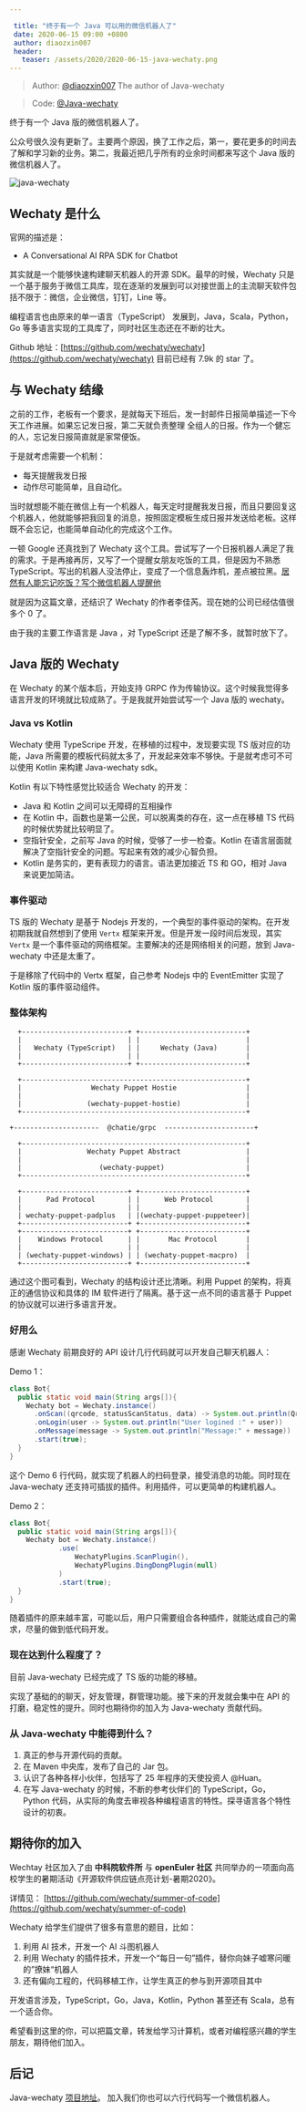 ```yaml
---

 title: "终于有一个 Java 可以用的微信机器人了"
 date: 2020-06-15 09:00 +0800
 author: diaozxin007
 header:
   teaser: /assets/2020/2020-06-15-java-wechaty.png
---
```


<!-- markdownlint-disable -->

> Author: [@diaozxin007](https://github.com/diaozxin007) The author of Java-wechaty 

> Code: [@Java-wechaty](https://github.com/wechaty/java-wechaty)



终于有一个 Java 版的微信机器人了。

公众号很久没有更新了。主要两个原因，换了工作之后，第一，要花更多的时间去了解和学习新的业务。第二，我最近把几乎所有的业余时间都来写这个 Java 版的微信机器人了。

![java-wechaty](/assets/2020/2020-06-15-java-wechaty.png)

## Wechaty 是什么

官网的描述是：

- A Conversational AI RPA SDK for Chatbot

其实就是一个能够快速构建聊天机器人的开源 SDK。最早的时候，Wechaty 只是一个基于服务于微信工具库，现在逐渐的发展到可以对接世面上的主流聊天软件包括不限于：微信，企业微信，钉钉，Line 等。

编程语言也由原来的单一语言（TypeScript） 发展到，Java，Scala，Python，Go 等多语言实现的工具库了，同时社区生态还在不断的壮大。

Github 地址：[https://github.com/wechaty/wechaty](https://github.com/wechaty/wechaty) 目前已经有 7.9k 的 star 了。

<!--more-->

## 与 Wechaty 结缘

之前的工作，老板有一个要求，是就每天下班后，发一封邮件日报简单描述一下今天工作进展。如果忘记发日报，第二天就负责整理 全组人的日报。作为一个健忘的人，忘记发日报简直就是家常便饭。

于是就考虑需要一个机制：

- 每天提醒我发日报
- 动作尽可能简单，且自动化。

当时就想能不能在微信上有一个机器人，每天定时提醒我发日报，而且只要回复这个机器人，他就能够把我回复的消息，按照固定模板生成日报并发送给老板。这样既不会忘记，也能简单自动化的完成这个工作。

一顿 Google 还真找到了 Wechaty 这个工具。尝试写了一个日报机器人满足了我的需求。于是再接再厉，又写了一个提醒女朋友吃饭的工具，但是因为不熟悉 TypeScript。写出的机器人没法停止，变成了一个信息轰炸机，差点被拉黑。[居然有人能忘记吃饭？写个微信机器人提醒他](https://mp.weixin.qq.com/s?__biz=MzU2NTQ1NTAxNQ==&mid=2247483767&idx=1&sn=ca72401e514dded0c84b1220f887cdf4&chksm=fcba30bfcbcdb9a98e8c455357b38fda66f7af203ce09101597f23ae6a5d1eb133c48c7f63d3&token=656593281&lang=zh_CN#rd)

就是因为这篇文章，还结识了 Wechaty 的作者李佳芮。现在她的公司已经估值很多个 0 了。

由于我的主要工作语言是 Java ，对 TypeScript 还是了解不多，就暂时放下了。

## Java 版的 Wechaty

在 Wechaty 的某个版本后，开始支持 GRPC 作为传输协议。这个时候我觉得多语言开发的环境就比较成熟了。于是我就开始尝试写一个 Java 版的 wechaty。

### Java vs Kotlin

Wechaty 使用 TypeScripe 开发，在移植的过程中，发现要实现 TS 版对应的功能，Java 所需要的模板代码就太多了，开发起来效率不够快。于是就考虑可不可以使用 Kotlin 来构建 Java-wechaty sdk。

Kotlin 有以下特性感觉比较适合 Wechaty 的开发：

- Java 和 Kotlin 之间可以无障碍的互相操作
- 在 Kotlin 中，函数也是第一公民，可以脱离类的存在，这一点在移植 TS 代码的时候优势就比较明显了。
- 空指针安全，之前写 Java 的时候，受够了一步一检查。Kotlin 在语言层面就解决了空指针安全的问题。写起来有效的减少心智负担。
- Kotlin 是务实的，更有表现力的语言。语法更加接近 TS 和 GO，相对 Java 来说更加简洁。

### 事件驱动

TS 版的 Wechaty 是基于 Nodejs 开发的，一个典型的事件驱动的架构。在开发初期我就自然想到了使用 `Vertx` 框架来开发。但是开发一段时间后发现，其实 `Vertx` 是一个事件驱动的网络框架。主要解决的还是网络相关的问题，放到 Java-wechaty 中还是太重了。

于是移除了代码中的 Vertx 框架，自己参考 Nodejs 中的 EventEmitter 实现了 Kotlin 版的事件驱动组件。

### 整体架构

```ascii
  +--------------------------+ +--------------------------+
  |                          | |                          |
  |   Wechaty (TypeScript)   | |     Wechaty (Java)       |
  |                          | |                          |
  +--------------------------+ +--------------------------+

  +-------------------------------------------------------+
  |                 Wechaty Puppet Hostie                 |
  |                                                       |
  |                (wechaty-puppet-hostie)                |
  +-------------------------------------------------------+

+---------------------  @chatie/grpc  ----------------------+

  +-------------------------------------------------------+
  |                Wechaty Puppet Abstract                |
  |                                                       |
  |                   (wechaty-puppet)                    |
  +-------------------------------------------------------+

  +--------------------------+ +--------------------------+
  |      Pad Protocol        | |      Web Protocol        |
  |                          | |                          |
  | wechaty-puppet-padplus   | |(wechaty-puppet-puppeteer)|
  +--------------------------+ +--------------------------+
  +--------------------------+ +--------------------------+
  |    Windows Protocol      | |       Mac Protocol       |
  |                          | |                          |
  | (wechaty-puppet-windows) | | (wechaty-puppet-macpro)  |
  +--------------------------+ +--------------------------+
```

通过这个图可看到，Wechaty 的结构设计还比清晰。利用 Puppet 的架构，将真正的通信协议和具体的 IM 软件进行了隔离。基于这一点不同的语言基于 Puppet 的协议就可以进行多语言开发。

### 好用么

感谢 Wechaty 前期良好的 API 设计几行代码就可以开发自己聊天机器人：

Demo 1：

```java
class Bot{
  public static void main(String args[]){
    Wechaty bot = Wechaty.instance()
      .onScan((qrcode, statusScanStatus, data) -> System.out.println(QrcodeUtils.getQr(qrcode)))
      .onLogin(user -> System.out.println("User logined :" + user))
      .onMessage(message -> System.out.println("Message:" + message))
      .start(true);
  }
}
```

这个 Demo 6 行代码，就实现了机器人的扫码登录，接受消息的功能。同时现在 Java-wechaty 还支持可插拔的插件。利用插件，可以更简单的构建机器人。

Demo 2：

```java
class Bot{
  public static void main(String args[]){
    Wechaty bot = Wechaty.instance()
            .use(
                WechatyPlugins.ScanPlugin(),
                WechatyPlugins.DingDongPlugin(null)
            )
            .start(true);
  }
}
```

随着插件的原来越丰富，可能以后，用户只需要组合各种插件，就能达成自己的需求，尽量的做到低代码开发。

### 现在达到什么程度了？

目前 Java-wechaty 已经完成了 TS 版的功能的移植。

实现了基础的的聊天，好友管理，群管理功能。接下来的开发就会集中在 API 的打磨，稳定性的提升。同时也期待你的加入为 Java-wechaty 贡献代码。

### 从 Java-wechaty 中能得到什么？

1. 真正的参与开源代码的贡献。
2. 在 Maven 中央库，发布了自己的 Jar 包。
3. 认识了各种各样小伙伴，包括写了 25 年程序的天使投资人 @Huan。
4. 在写 Java-wechaty 的时候，不断的参考伙伴们的 TypeScript，Go，Python 代码，从实际的角度去审视各种编程语言的特性。探寻语言各个特性设计的初衷。

## 期待你的加入

Wechtay 社区加入了由 **中科院软件所** 与 **openEuler 社区** 共同举办的一项面向高校学生的暑期活动《开源软件供应链点亮计划-暑期2020》。

详情见： [https://github.com/wechaty/summer-of-code](https://github.com/wechaty/summer-of-code)

Wechaty 给学生们提供了很多有意思的题目，比如：

1. 利用 AI 技术，开发一个 AI 斗图机器人
2. 利用 Wechaty 的插件技术，开发一个“每日一句”插件，替你向妹子嘘寒问暖的”撩妹“机器人
3. 还有偏向工程的，代码移植工作，让学生真正的参与到开源项目其中

开发语言涉及，TypeScript，Go，Java，Kotlin，Python 甚至还有 Scala，总有一个适合你。

希望看到这里的你，可以把篇文章，转发给学习计算机，或者对编程感兴趣的学生朋友，期待他们加入。

## 后记

Java-wechaty [项目地址](https://github.com/wechaty/java-wechaty)。 加入我们你也可以六行代码写一个微信机器人。